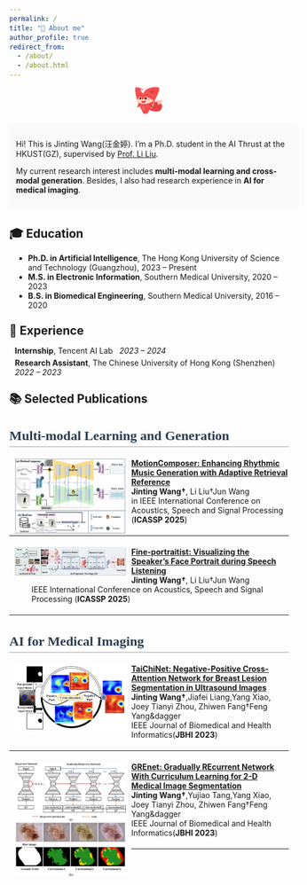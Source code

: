 ```yaml
---
permalink: /
title: "🤖 About me"
author_profile: true
redirect_from: 
  - /about/
  - /about.html
---
```

<p align="center">
  <img src="images/53.png" alt="About me banner" width="10%">
</p>

<div style="border-radius: 10px; padding: 12px; background-color: #f9f9f9;width: 99%; margin: 0 auto">
  <p>Hi! This is Jinting Wang(汪金婷). I’m a Ph.D. student in the AI Thrust at the HKUST(GZ), supervised by <a href="https://scholar.google.com/citations?user=KQ2S01UAAAAJ&hl=en">Prof. Li Liu</a>.</p>
  <p>My current research interest includes <strong> multi-modal learning and cross-modal generation</strong>. Besides, I also had research experience in <strong> AI for medical imaging</strong>.</p>
</div>

<h2 style="margin-bottom: 5px;">🎓 Education</h2>
<div style="padding: 10px; width: 99%; margin: 5px auto;">
  <ul style="margin: 0;">
    <li><strong>Ph.D. in Artificial Intelligence</strong>, The Hong Kong University of Science and Technology (Guangzhou), 2023 – Present</li>
    <li><strong>M.S. in Electronic Information</strong>, Southern Medical University, 2020 – 2023</li>
    <li><strong>B.S. in Biomedical Engineering</strong>, Southern Medical University, 2016 – 2020</li>
  </ul>
</div>

<h2 style="margin: 15px 0 5px 0;">💼 Experience</h2>
<div style="padding: 10px; width: 99%; margin: 5px auto;">
  <ul style="list-style-type: none; padding-left: 0; margin: 0;">
    <li style="margin-bottom: 5px;">
      <strong>Internship</strong>, Tencent AI Lab &nbsp; <em>2023 – 2024</em>
    </li>
    <li>
      <strong>Research Assistant</strong>, The Chinese University of Hong Kong (Shenzhen) &nbsp; <em>2022 – 2023</em>
    </li>
  </ul>
</div>

<h2 style="margin: 15px 0 5px 0;">📚 Selected Publications</h2>
<div style="text-align: left; margin: 20px 0; font-size: 1.2em; color: #666;">
</div>
<h2 style="font-family: 'Georgia', serif; font-size: 24px; font-weight: bold; color: #2c3e50; border-bottom: 2px solid #ccc; padding-bottom: 5px;">
 Multi-modal Learning and Generation
</h2>
<dl>
  <dt><img align="left" width="200"
hspace="10" wspace="20" src="images/MotionComposer.jpg">
</dt>
  <dd><a href="https://ieeexplore.ieee.org/abstract/document/10889094"><strong>	
MotionComposer: Enhancing Rhythmic Music Generation with Adaptive Retrieval Reference
</strong></a></dd>
<dd><strong><strong>Jinting Wang</strong>&dagger;</strong>, Li Liu&dagger;Jun Wang</dd>
<dd> <strong class="First"></strong> in IEEE International Conference on Acoustics, Speech and Signal Processing (<strong>ICASSP 2025</strong>)</dd>
</dl>
<hr style="margin-top: 20px; margin-bottom: 20px;">

<dl>
  <dt><img align="left" width="200"
hspace="10" wspace="20" src="images/FinePortraitist.jpg">
</dt>
<dd><a href="https://ieeexplore.ieee.org/abstract/document/10889904"><strong>	
Fine-portraitist: Visualizing the Speaker’s Face Portrait during Speech Listening
</strong></a></dd>
<dd><strong><strong>Jinting Wang</strong>&dagger;</strong>, Li Liu&dagger;Jun Wang</dd>
<dd>  <strong class="First"></strong> IEEE International Conference on Acoustics, Speech and Signal Processing (<strong>ICASSP 2025</strong>)</dd>
</dl>
<hr style="margin-top: 20px; margin-bottom: 20px;">

<h2 style="font-family: 'Georgia', serif; font-size: 24px; font-weight: bold; color: #2c3e50; border-bottom: 2px solid #ccc; padding-bottom: 5px;">
  AI for Medical Imaging
</h2>
<dl>
  <dt><img align="left" width="200"
hspace="10" wspace="20" src="images/TaiChiNet.jpg">
</dt>
<dd><a href="https://ieeexplore.ieee.org/abstract/document/10388392"><strong>	
TaiChiNet: Negative-Positive Cross-Attention Network for Breast Lesion Segmentation in Ultrasound Images
</strong></a></dd>
<dd><strong><strong>Jinting Wang</strong>&dagger;</strong>,Jiafei Liang,Yang Xiao, Joey Tianyi Zhou, Zhiwen Fang&dagger;Feng Yang&dagger</dd>
<dd>  <strong class="First"></strong> IEEE Journal of Biomedical and Health Informatics(<strong>JBHI 2023</strong>)</dd>
</dl>
<hr style="margin-top: 20px; margin-bottom: 20px;">

<dl>
  <dt><img align="left" width="200"
hspace="10" wspace="20" src="images/GREnet.jpg">
</dt>
<dd><a href="https://ieeexplore.ieee.org/abstract/document/10026671"><strong>	
GREnet: Gradually REcurrent Network With Curriculum Learning for 2-D Medical Image Segmentation
</strong></a></dd>
<dd><strong><strong>Jinting Wang</strong>&dagger;</strong>,Yujiao Tang,Yang Xiao, Joey Tianyi Zhou, Zhiwen Fang&dagger;Feng Yang&dagger</dd>
<dd>  <strong class="First"></strong> IEEE Journal of Biomedical and Health Informatics(<strong>JBHI 2023</strong>)</dd>
</dl>
<hr style="margin-top: 20px; margin-bottom: 20px;">
  







